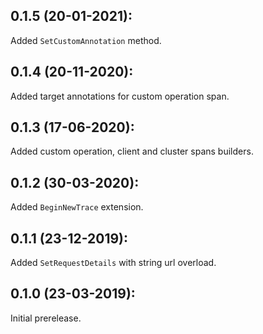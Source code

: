 ## 0.1.5 (20-01-2021):

Added `SetCustomAnnotation` method.

## 0.1.4 (20-11-2020):

Added target annotations for custom operation span.

## 0.1.3 (17-06-2020):

Added custom operation, client and cluster spans builders.

## 0.1.2 (30-03-2020):

Added `BeginNewTrace` extension.


## 0.1.1 (23-12-2019):

Added `SetRequestDetails` with string url overload.

## 0.1.0 (23-03-2019): 

Initial prerelease.